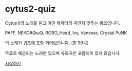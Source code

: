 # cytus2-quiz
 
Cytus II의 노래를 듣고 어떤 캐릭터의 곡인지 맞추는 퀴즈입니다.
 
PAFF, NEKO#ΦωΦ, ROBO_Head, Ivy, Vanessa, Crystal PuNK

의 노래가 퀴즈에 포함 되어있습니다. (총 99곡)

무료로 해금되는 노래만 있으며 유료곡은 포함되어 있지 않습니다.

[시작하기](https://cytus2.green1052.ga)
